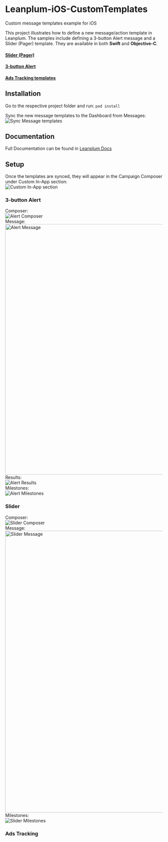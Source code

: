# Leanplum-iOS-CustomTemplates
Custom message templates example for iOS

This project illustrates how to define a new message/action template in Leanplum. The samples include defining a 3-button Alert message and a Slider (Pager) template. They are available in both **Swift** and **Objective-C**.

#### [Slider (Pager)](#Slider)
#### [3-button Alert](#3-button-Alert)
#### [Ads Tracking templates](#Ads-Tracking)

## Installation
Go to the respective project folder and run:
```pod install```

Sync the new message templates to the Dashboard from Messages:  
![Sync Message templates][2]

## Documentation

Full Documentation can be found in [Leanplum Docs][1]

## Setup

Once the templates are synced, they will appear in the Campaign Composer under Custom In-App section:   
![Custom In-App section][3]

### 3-button Alert

Composer:  
![Alert Composer][4]  
Message:  
<img src="/Assets/alert_template.png" alt="Alert Message" height="800px">  
Results:  
![Alert Results][6]  
Milestones:  
![Alert Milestones][7]  

### Slider

Composer:  
![Slider Composer][8]  
Message:  
<img src="/Assets/slider.gif" alt="Slider Message" height="900px">  
Milestones:  
![Slider Milestones][10]  

### Ads Tracking

[1]: https://docs.leanplum.com/v1/reference#section-i-os-custom-templates
[2]: /Assets/sync.png
[3]: /Assets/templates_icons.png
[4]: /Assets/alert_composer.png
[5]: /Assets/alert_template.png
[6]: /Assets/alert_results.png
[7]: /Assets/alert_milestones.png
[8]: /Assets/slider_composer.png
[9]: /Assets/slider.gif
[10]: /Assets/slider_milestones.png
